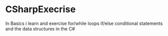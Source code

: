 # CSharpExecrise
In Basics i learn and exercise for/while loops if/else conditional statements and the data structures in the C#
